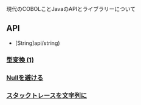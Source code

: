 
現代のCOBOLことJavaのAPIとライブラリーについて

## API
* [String]api/string)

### [型変換 (1)](api/convert)

### [Nullを避ける](null)

### [スタックトレースを文字列に](cookbook/stacktrace)
